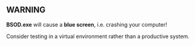 ## WARNING

**BSOD.exe** will cause a **blue screen**, i.e. crashing your computer!

Consider testing in a virtual environment rather than a productive system.